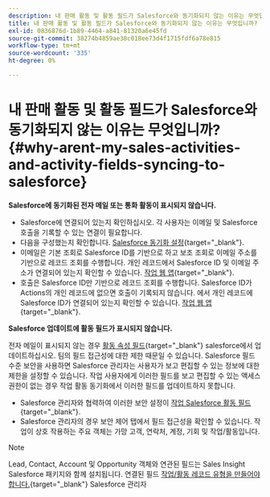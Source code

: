 ```yaml
---
description: 내 판매 활동 및 활동 필드가 Salesforce와 동기화되지 않는 이유는 무엇입니까? - Marketo 문서 - 제품 설명서
title: 내 판매 활동 및 활동 필드가 Salesforce와 동기화되지 않는 이유는 무엇입니까?
exl-id: 0836876d-1b89-4464-a841-81320a6e45fd
source-git-commit: 38274b4859ae38c018ee73d4f1715fdf6a78e815
workflow-type: tm+mt
source-wordcount: '335'
ht-degree: 0%

---
```


# 내 판매 활동 및 활동 필드가 Salesforce와 동기화되지 않는 이유는 무엇입니까? {#why-arent-my-sales-activities-and-activity-fields-syncing-to-salesforce}

**Salesforce에 동기화된 전자 메일 또는 통화 활동이 표시되지 않습니다.**

* Salesforce에 연결되어 있는지 확인하십시오. 각 사용자는 이메일 및 Salesforce 호출을 기록할 수 있는 연결이 필요합니다.
* 다음을 구성했는지 확인합니다. [Salesforce 동기화 설정](/help/marketo/product-docs/marketo-sales-insight/actions/crm/salesforce-integration/sync-sales-activities-to-salesforce.md){target="_blank"}.
* 이메일은 기본 조회로 Salesforce ID를 기반으로 하고 보조 조회로 이메일 주소를 기반으로 레코드 조회를 수행합니다. 개인 레코드에서 Salesforce ID 및 이메일 주소가 연결되어 있는지 확인할 수 있습니다. [작업 웹 앱](https://toutapp.com/next#command_center){target="_blank"}.
* 호출은 Salesforce ID만 기반으로 레코드 조회를 수행합니다. Salesforce ID가 Actions의 개인 레코드에 없으면 호출이 기록되지 않습니다. 에서 개인 레코드에 Salesforce ID가 연결되어 있는지 확인할 수 있습니다. [작업 웹 앱](https://toutapp.com/next#command_center){target="_blank"}.

**Salesforce 업데이트에 활동 필드가 표시되지 않습니다.**

전자 메일이 표시되지 않는 경우 [활동 속성 필드](/help/marketo/product-docs/marketo-sales-insight/actions/crm/salesforce-package-configuration/logging-sales-activity-attributes-to-salesforce.md){target="_blank"} salesforce에서 업데이트하십시오. 팀의 필드 접근성에 대한 제한 때문일 수 있습니다. Salesforce 필드 수준 보안을 사용하면 Salesforce 관리자는 사용자가 보고 편집할 수 있는 정보에 대한 제한을 설정할 수 있습니다. 작업 사용자에게 이러한 필드를 보고 편집할 수 있는 액세스 권한이 없는 경우 작업 활동 동기화에서 이러한 필드를 업데이트하지 못합니다.

* Salesforce 관리자와 협력하여 이러한 보안 설정이 [작업 Salesforce 활동 필드](/help/marketo/product-docs/marketo-sales-insight/actions/crm/salesforce-package-configuration/logging-sales-activity-attributes-to-salesforce.md){target="_blank"}.
* Salesforce 관리자의 경우 보안 제어 탭에서 필드 접근성을 확인할 수 있습니다. 작업이 상호 작용하는 주요 객체는 가망 고객, 연락처, 계정, 기회 및 작업/활동입니다.

>[!NOTE]
>
>Lead, Contact, Account 및 Opportunity 객체와 연관된 필드는 Sales Insight Salesforce 패키지와 함께 설치됩니다. 연결된 필드 [작업/활동 레코드 유형을 만들어야 합니다.](/help/marketo/product-docs/marketo-sales-insight/actions/crm/salesforce-package-configuration/logging-sales-activity-attributes-to-salesforce.md){target="_blank"} Salesforce 관리자
